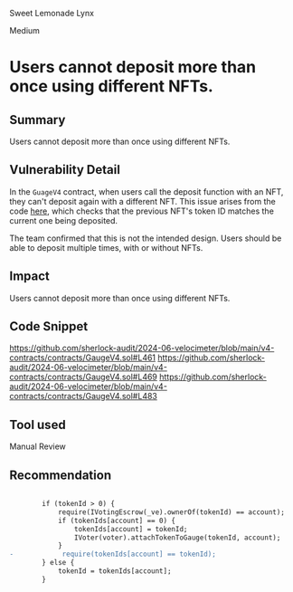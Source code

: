 Sweet Lemonade Lynx

Medium

# Users cannot deposit more than once using different NFTs.

## Summary
Users cannot deposit more than once using different NFTs.

## Vulnerability Detail
In the `GuageV4` contract, when users call the deposit function with an NFT, they can't deposit again with a different NFT. This issue arises from the code [here](https://github.com/sherlock-audit/2024-06-velocimeter/blob/main/v4-contracts/contracts/GaugeV4.sol#L483), which checks that the previous NFT's token ID matches the current one being deposited.

The team confirmed that this is not the intended design. Users should be able to deposit multiple times, with or without  NFTs.

## Impact
Users cannot deposit more than once using different NFTs.

## Code Snippet
https://github.com/sherlock-audit/2024-06-velocimeter/blob/main/v4-contracts/contracts/GaugeV4.sol#L461
https://github.com/sherlock-audit/2024-06-velocimeter/blob/main/v4-contracts/contracts/GaugeV4.sol#L469
https://github.com/sherlock-audit/2024-06-velocimeter/blob/main/v4-contracts/contracts/GaugeV4.sol#L483
## Tool used

Manual Review

## Recommendation

```diff 

        if (tokenId > 0) {
            require(IVotingEscrow(_ve).ownerOf(tokenId) == account);
            if (tokenIds[account] == 0) {
                tokenIds[account] = tokenId;
                IVoter(voter).attachTokenToGauge(tokenId, account);
            }
-            require(tokenIds[account] == tokenId);
        } else {
            tokenId = tokenIds[account];
        }
```
